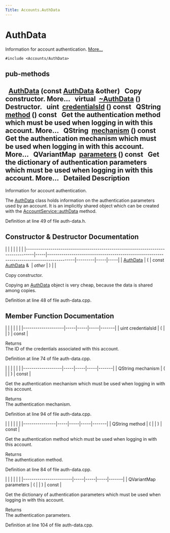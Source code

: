 ```yaml
---
Title: Accounts.AuthData
---
```

        
AuthData
========

Information for account authentication. [More...](../../sdk-15.04.1/Accounts.AuthData.md#details)

`#include <Accounts/AuthData>`

pub-methods
------------------------------------------------------

 
<a href="../../sdk-15.04.1/Accounts.AuthData.md#aeba8fdc4a52c97afb61f49b9a4d6b9c4">AuthData</a> (const <a href="../../sdk-15.04.1/Accounts.AuthData.md">AuthData</a> &other)
 
Copy constructor. More...
 
virtual 
<a href="../../sdk-15.04.1/Accounts.AuthData.md#a5bbaeb60e91e492e40be40271b3f4194">~AuthData</a> ()
 
Destructor.
 
uint 
<a href="../../sdk-15.04.1/Accounts.AuthData.md#a9fe8b6778698b1949275326717f35b02">credentialsId</a> () const
 
QString 
<a href="../../sdk-15.04.1/Accounts.AuthData.md#a47b45cea7d4fbacc4d751adaeb1e8d79">method</a> () const
 
Get the authentication method which must be used when logging in with this account. More...
 
QString 
<a href="../../sdk-15.04.1/Accounts.AuthData.md#aaff7a936205f9c8044c0093f6497c514">mechanism</a> () const
 
Get the authentication mechanism which must be used when logging in with this account. More...
 
QVariantMap 
<a href="../../sdk-15.04.1/Accounts.AuthData.md#a149775212ebd051147314d4a3bfff30d">parameters</a> () const
 
Get the dictionary of authentication parameters which must be used when logging in with this account. More...
 
<span id="details"></span>
Detailed Description
--------------------

Information for account authentication.

The <a href="../../sdk-15.04.1/Accounts.AuthData.md" title="Information for account authentication. ">AuthData</a> class holds information on the authentication parameters used by an account. It is an implicitly shared object which can be created with the <a href="../../sdk-15.04.1/Accounts.AccountService.md#a49a9f7deccedeebacadc37ae01ac83ab" title="Read the authentication data stored in the account (merging the service-specific settings with the gl...">AccountService::authData</a> method.

Definition at line 49 of file auth-data.h.

Constructor & Destructor Documentation
--------------------------------------

<span id="aeba8fdc4a52c97afb61f49b9a4d6b9c4" class="anchor"></span>
|                                                                                  |     |                                                                                           |         |     |     |
|----------------------------------------------------------------------------------|-----|-------------------------------------------------------------------------------------------|---------|-----|-----|
| <a href="../../sdk-15.04.1/Accounts.AuthData.md">AuthData</a> | (   | const <a href="../../sdk-15.04.1/Accounts.AuthData.md">AuthData</a> &  | *other* | )   |     |

Copy constructor.

Copying an <a href="../../sdk-15.04.1/Accounts.AuthData.md" title="Information for account authentication. ">AuthData</a> object is very cheap, because the data is shared among copies.

Definition at line 48 of file auth-data.cpp.

Member Function Documentation
-----------------------------

<span id="a9fe8b6778698b1949275326717f35b02" class="anchor"></span>
|                    |     |     |     |       |
|--------------------|-----|-----|-----|-------|
| uint credentialsId | (   |     | )   | const |

Returns  
The ID of the credentials associated with this account.

Definition at line 74 of file auth-data.cpp.

<span id="aaff7a936205f9c8044c0093f6497c514" class="anchor"></span>
|                   |     |     |     |       |
|-------------------|-----|-----|-----|-------|
| QString mechanism | (   |     | )   | const |

Get the authentication mechanism which must be used when logging in with this account.

Returns  
The authentication mechanism.

Definition at line 94 of file auth-data.cpp.

<span id="a47b45cea7d4fbacc4d751adaeb1e8d79" class="anchor"></span>
|                |     |     |     |       |
|----------------|-----|-----|-----|-------|
| QString method | (   |     | )   | const |

Get the authentication method which must be used when logging in with this account.

Returns  
The authentication method.

Definition at line 84 of file auth-data.cpp.

<span id="a149775212ebd051147314d4a3bfff30d" class="anchor"></span>
|                        |     |     |     |       |
|------------------------|-----|-----|-----|-------|
| QVariantMap parameters | (   |     | )   | const |

Get the dictionary of authentication parameters which must be used when logging in with this account.

Returns  
The authentication parameters.

Definition at line 104 of file auth-data.cpp.

